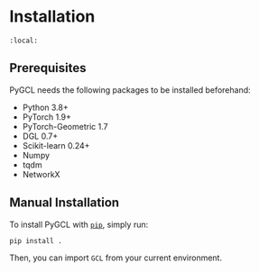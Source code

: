 # Installation

```{contents} Contents
:local:
```

## Prerequisites

PyGCL needs the following packages to be installed beforehand:

* Python 3.8+
* PyTorch 1.9+
* PyTorch-Geometric 1.7
* DGL 0.7+
* Scikit-learn 0.24+
* Numpy
* tqdm
* NetworkX

## Manual Installation

To install PyGCL with [`pip`](https://pip.pypa.io/en/stable/), simply run:

```{code-block}
pip install .
```

Then, you can import `GCL` from your current environment.
